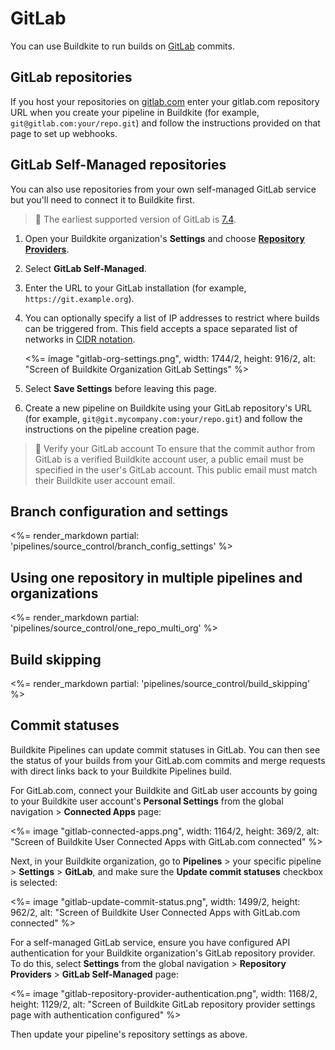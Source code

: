 # GitLab

You can use Buildkite to run builds on [GitLab](https://about.gitlab.com/) commits.

## GitLab repositories

If you host your repositories on [gitlab.com](https://gitlab.com/) enter your gitlab.com repository URL when you create your pipeline in Buildkite (for example, `git@gitlab.com:your/repo.git`) and follow the instructions provided on that page to set up webhooks.

## GitLab Self-Managed repositories

You can also use repositories from your own self-managed GitLab service but you'll need to connect it to Buildkite first.

>📘
> The earliest supported version of GitLab is <a href=https://about.gitlab.com/2014/10/22/gitlab-7-4-released/>7.4</a>.

1. Open your Buildkite organization's **Settings** and choose [**Repository Providers**](https://buildkite.com/organizations/-/repository-providers).
1. Select **GitLab Self-Managed**.
1. Enter the URL to your GitLab installation (for example, `https://git.example.org`).
1. You can optionally specify a list of IP addresses to restrict where builds can be triggered from. This field accepts a space separated list of networks in [CIDR notation](https://en.wikipedia.org/wiki/Classless_Inter-Domain_Routing).

    <%= image "gitlab-org-settings.png", width: 1744/2, height: 916/2, alt: "Screen of Buildkite Organization GitLab Settings" %>

1. Select **Save Settings** before leaving this page.
1. Create a new pipeline on Buildkite using your GitLab repository's URL (for example, `git@git.mycompany.com:your/repo.git`) and follow the instructions on the pipeline creation page.

> 📘 Verify your GitLab account
> To ensure that the commit author from GitLab is a verified Buildkite account user, a public email must be specified in the user's GitLab account. This public email must match their Buildkite user account email.

## Branch configuration and settings

<%= render_markdown partial: 'pipelines/source_control/branch_config_settings' %>

## Using one repository in multiple pipelines and organizations

<%= render_markdown partial: 'pipelines/source_control/one_repo_multi_org' %>

## Build skipping

<%= render_markdown partial: 'pipelines/source_control/build_skipping' %>

## Commit statuses

Buildkite Pipelines can update commit statuses in GitLab. You can then see the status of your builds from your GitLab.com commits and merge requests with direct links back to your Buildkite Pipelines build.

For GitLab.com, connect your Buildkite and GitLab user accounts by going to your Buildkite user account's **Personal Settings** from the global navigation > **Connected Apps** page:

<%= image "gitlab-connected-apps.png", width: 1164/2, height: 369/2, alt: "Screen of Buildkite User Connected Apps with GitLab.com connected" %>

Next, in your Buildkite organization, go to **Pipelines** > your specific pipeline > **Settings** > **GitLab**, and make sure the **Update commit statuses** checkbox is selected:

<%= image "gitlab-update-commit-status.png", width: 1499/2, height: 962/2, alt: "Screen of Buildkite User Connected Apps with GitLab.com connected" %>

For a self-managed GitLab service, ensure you have configured API authentication for your Buildkite organization's GitLab repository provider. To do this, select  **Settings** from the global navigation > **Repository Providers** > **GitLab Self-Managed** page:

<%= image "gitlab-repository-provider-authentication.png", width: 1168/2, height: 1129/2, alt: "Screen of Buildkite GitLab repository provider settings page with authentication configured" %>

Then update your pipeline's repository settings as above.
